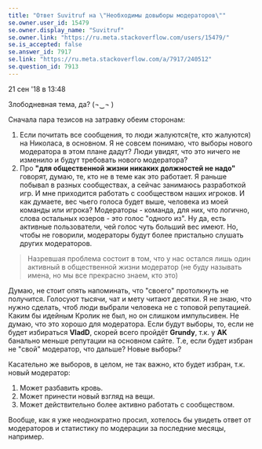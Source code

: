 ```yaml
---
title: "Ответ Suvitruf на \"Необходимы довыборы модераторов\""
se.owner.user_id: 15479
se.owner.display_name: "Suvitruf"
se.owner.link: "https://ru.meta.stackoverflow.com/users/15479/"
se.is_accepted: false
se.answer_id: 7917
se.link: "https://ru.meta.stackoverflow.com/a/7917/240512"
se.question_id: 7913
---
```


21 сен '18 в 13:48

Злободневная тема, да?  	(¬‿¬ )

Сначала пара тезисов на затравку обеим сторонам:

1. Если почитать все сообщения, то люди жалуются(те, кто жалуются) на Николаса, в основном. Я не совсем понимаю, что выборы нового модератора в этом плане дадут? Люди увидят, что это ничего не изменило и будут требовать нового модератора?
2. Про **"для общественной жизни никаких должностей не надо"** говорят, думаю, те, кто не в теме как это работает. Я раньше побывал в разных сообществах, а сейчас занимаюсь разработкой игр. И мне приходится работать с сообществом наших игроков. И как думаете, вес чьего голоса будет выше, человека из моей команды или игрока? Модераторы - команда, для них, что логично, слова остальных юзеров - это голос "одного из". Ну да, есть активные пользователи, чей голос чуть больший вес имеют. Но, чтобы не говорили, модераторы будут более пристально слушать других модераторов. 


> Назревшая проблема состоит в том, что у нас остался лишь один активный
> в общественной жизни модератор (не буду называть имена, но мы все
> прекрасно знаем, кто это)

Думаю, не стоит опять напоминать, что "своего" протолкнуть не получится. Голосуют тысячи, чат и мету читают десятки. Я не знаю, что нужно сделать, чтоб люди выбрали человека не с топовой репутацией. Каким бы идейным Кролик не был, но он слишком импульсивен. Не думаю, что это хорошо для модератора. Если будут выборы, то, если не будет избираться **VladD**, скорей всего пройдёт **Grundy**, т.к. у **AK** банально меньше репутации на основном сайте. Т.е, если будет избран не "свой" модератор, что дальше? Новые выборы?


Касательно же выборов, в целом, не так важно, кто будет избран, т.к. новый модератор:

1. Может разбавить кровь.
2. Может принести новый взгляд на вещи.
3. Может действительно более активно работать с сообществом.

Вообще, как я уже неоднократно просил, хотелось бы увидеть ответ от модераторов и статистику по модерации за последние месяцы, например.

